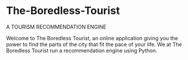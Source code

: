 # The-Boredless-Tourist
A TOURISM RECOMMENDATION ENGINE

Welcome to The Boredless Tourist, an online application giving you the power to find the parts of the city that fit the pace of your life. We at The Boredless Tourist run a recommendation engine using Python.
